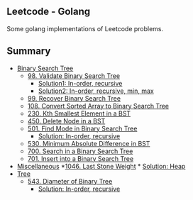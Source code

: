 ## Leetcode - Golang
Some golang implementations of Leetcode problems.

## Summary
* [Binary Search Tree](BST/README.txt)
    * [98. Validate Binary Search Tree](https://leetcode.com/problems/find-mode-in-binary-search-tree/)
        * [Solution1: In-order, recursive](BST/98/solution1.cpp)
        * [Solution2: In-order, recursive, min, max](BST/98/solution2.cpp)
    * [99. Recover Binary Search Tree]()
    * [108. Convert Sorted Array to Binary Search Tree]()
    * [230. Kth Smallest Element in a BST]()
    * [450. Delete Node in a BST]()
    * [501. Find Mode in Binary Search Tree](https://leetcode.com/problems/find-mode-in-binary-search-tree/)
        * [Solution: In-order, recursive](BST/501/solution.cpp)
    * [530. Minimum Absolute Difference in BST]()
    * [700. Search in a Binary Search Tree]()
    * [701. Insert into a Binary Search Tree]()
* [Miscellaneous](Miscellaneous/README.txt)
    *[1046. Last Stone Weight](https://leetcode.com/problems/last-stone-weight/)
        * [Solution: Heap](Miscellaneous/1046/solution.cpp)
* [Tree](Tree/README.txt)
    * [543. Diameter of Binary Tree](https://leetcode.com/problems/diameter-of-binary-tree/)
        * [Solution: In-order, recursive](Tree/543/solution.cpp)